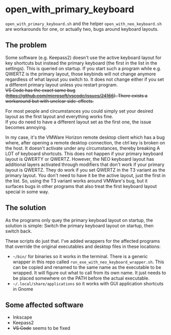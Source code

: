 # open_with_primary_keyboard
`open_with_primary_keyboard.sh` and the helper `open_with_neo_keyboard.sh` are workarounds for one, or actually two, bugs around keyboard layouts.

## The problem
Some software (e.g. Keepass2) doesn't use the active keyboard layout for key shortcuts but instead the primary keyboard (the first in the list in the settings). This is queried on startup. If you start such a program while e.g. QWERTZ is the primary layout, those keybinds will not change anymore regardless of what layout you switch to. It does not change either if you set a different primary layout unless you restart program.  
~~VS Code has the exact same bug (https://github.com/microsoft/vscode/issues/24166). There exists a workaround but with unclear side-effects.~~

For most people and circumstances you could simply set your desired layout as the first layout and everything works fine.  
If you do need to have a different layout set as the first one, the issue becomes annoying.

In my case, it's the VMWare Horizon remote desktop client which has a bug where, after opening a remote desktop connection, the ctrl key is broken on the host.
It doesn't activate under any circumstances, thereby breaking A LOT of keyboard shortcuts. This does not happen if your primary keyboard layout is QWERTY or QWERTZ.
However, the NEO keyboard layout has additional layers activated through modifiers that don't work if your primary layout is QWERTZ. They do work if you set QWERTZ in the T3 variant as the primary layout. You don't need to have it be the active layout, just the first in the list. So, using the T3 variant works around VMWare's bug, but it surfaces bugs in other programs that also treat the first keyboard layout special in some way.

## The solution
As the programs only quey the primary keyboad layout on startup, the solution is simple: Switch the primary keyboard layout on startup, then switch back.

These scripts do just that. I've added wrappers for the affected programs that override the original executables and desktop files in these locations:

* `~/bin/`  for binaries so it works in the terminal.
  There is a generic wrapper in this repo called `run_exe_with_neo_keyboard_wrapper.sh`. This can be copied and renamed to the same name as the executable to be wrapped. It will figure out what to call from its own name. It just needs to be placed somewhere on the PATH before the actual executable.  
* `~/.local/share/applications` so it works with GUI application shortcuts in Gnome

## Some affected software
* Inkscape
* Keepass2
* ~~VS Code~~ seems to be fixed

